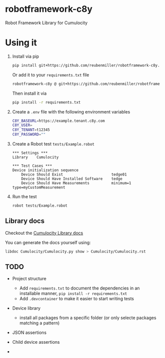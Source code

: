 # robotframework-c8y

Robot Framework Library for Cumulocity

# Using it

1. Install via pip

    ```sh
    pip install git+https://github.com/reubenmiller/robotframework-c8y.git@0.0.9
    ```

    Or add it to your `requirements.txt` file

    ```sh
    robotframework-c8y @ git+https://github.com/reubenmiller/robotframework-c8y.git@0.0.9
    ```

    Then install it via

    ```sh
    pip install -r requirements.txt
    ```

2. Create a `.env` file with the following environment variables

    ```sh
    C8Y_BASEURL=https://example.tenant.c8y.com
    C8Y_USER=
    C8Y_TENANT=t12345
    C8Y_PASSWORD=""
    ```

3. Create a Robot test `tests/Example.robot`

    ```robot
    *** Settings ***
    Library    Cumulocity

    *** Test Cases ***
    Device initialization sequence
        Device Should Exist                      tedge01
        Device Should Have Installed Software    tedge
        Device Should Have Measurements          minimum=1   type=myCustomMeasurement
    ```

4. Run the test

    ```sh
    robot tests/Example.robot
    ```

## Library docs

Checkout the [Cumulocity Library docs](./Cumulocity/Cumulocity.rst)

You can generate the docs yourself using:

```sh
libdoc Cumulocity/Cumulocity.py show > Cumulocity/Cumulocity.rst
```

## TODO

* Project structure
    * Add `requirements.txt` to document the dependencies in an installable manner, `pip install -r requirements.txt`
    * Add `.devcontainer` to make it easier to start writing tests


* Device library
    * install all packages from a specific folder (or only selecte packages matching a pattern)

* JSON assertions
* Child device assertions
* 
